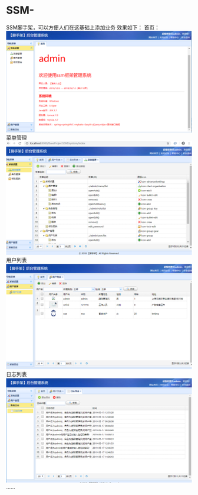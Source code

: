 # SSM-
SSM脚手架，可以方便人们在这基础上添加业务
效果如下：
首页：
![Image](https://github.com/WeiXlai/SSM-/blob/master/WebContent/photo/%E6%8D%95%E8%8E%B7.PNG)
菜单管理
![Image](https://github.com/WeiXlai/SSM-/blob/master/WebContent/photo/%E6%8D%95%E8%8E%B73.PNG)
用户列表
![Image](https://github.com/WeiXlai/SSM-/blob/master/WebContent/photo/%E6%8D%95%E8%8E%B71.PNG)
日志列表
![Image](https://github.com/WeiXlai/SSM-/blob/master/WebContent/photo/%E6%8D%95%E8%8E%B72.PNG)
......
